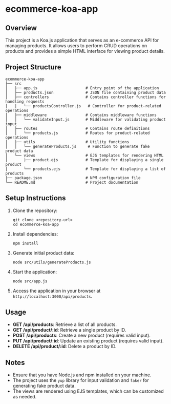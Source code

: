 # ecommerce-koa-app

## Overview
This project is a Koa.js application that serves as an e-commerce API for managing products. It allows users to perform CRUD operations on products and provides a simple HTML interface for viewing product details.

## Project Structure
```
ecommerce-koa-app
├── src
│   ├── app.js                     # Entry point of the application
│   ├── products.json              # JSON file containing product data
│   ├── controllers                # Contains controller functions for handling requests
│   │   └── productsController.js   # Controller for product-related operations
│   ├── middleware                 # Contains middleware functions
│   │   └── validateInput.js       # Middleware for validating product input
│   ├── routes                     # Contains route definitions
│   │   └── products.js            # Routes for product-related operations
│   ├── utils                      # Utility functions
│   │   └── generateProducts.js     # Function to generate fake product data
│   └── views                      # EJS templates for rendering HTML
│       ├── product.ejs            # Template for displaying a single product
│       └── products.ejs           # Template for displaying a list of products
├── package.json                   # NPM configuration file
└── README.md                      # Project documentation
```

## Setup Instructions
1. Clone the repository:
   ```
   git clone <repository-url>
   cd ecommerce-koa-app
   ```

2. Install dependencies:
   ```
   npm install
   ```

3. Generate initial product data:
   ```
   node src/utils/generateProducts.js
   ```

4. Start the application:
   ```
   node src/app.js
   ```

5. Access the application in your browser at `http://localhost:3000/api/products`.

## Usage
- **GET /api/products**: Retrieve a list of all products.
- **GET /api/product/:id**: Retrieve a single product by ID.
- **POST /api/products**: Create a new product (requires valid input).
- **PUT /api/product/:id**: Update an existing product (requires valid input).
- **DELETE /api/product/:id**: Delete a product by ID.

## Notes
- Ensure that you have Node.js and npm installed on your machine.
- The project uses the `yup` library for input validation and `faker` for generating fake product data.
- The views are rendered using EJS templates, which can be customized as needed.